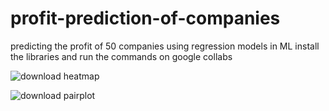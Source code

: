 # profit-prediction-of-companies
predicting the profit of 50 companies using regression models in ML
install the libraries and run the commands on google collabs 


![download](https://user-images.githubusercontent.com/68144230/213908286-8598075a-73e6-4a46-947f-275024a53d73.png)
heatmap

![download](https://user-images.githubusercontent.com/68144230/213908295-efbe4ea8-b747-4782-92c2-f2d267ff832b.png)
pairplot
